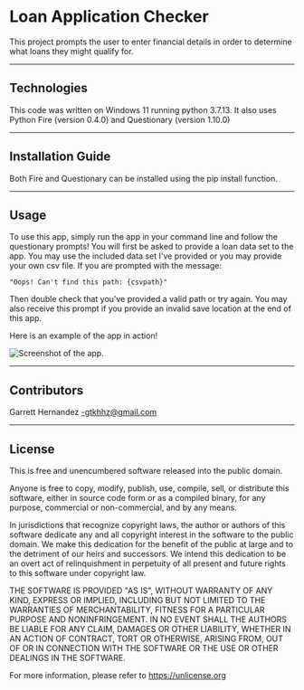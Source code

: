 # Loan Application Checker

This project prompts the user to enter financial details in order to determine what loans they might qualify for.

---

## Technologies

This code was written on Windows 11 running python 3.7.13. It also uses Python Fire (version 0.4.0) and Questionary (version 1.10.0)

---

## Installation Guide

Both Fire and Questionary can be installed using the pip install function.

---

## Usage

To use this app, simply run the app in your command line and follow the questionary prompts! You will first be asked to provide a loan data set to the app. You may use the included data set I've provided or you may provide your own csv file. If you are prompted with the message:

```"Oops! Can't find this path: {csvpath}"```

Then double check that you've provided a valid path or try again. You may also receive this prompt if you provide an invalid save location at the end of this app.

Here is an example of the app in action!

![Screenshot of the app.](data/Images/loan_qualifier_screenshot.png)

---

## Contributors

Garrett Hernandez -gtkhhz@gmail.com

---

## License

This is free and unencumbered software released into the public domain.

Anyone is free to copy, modify, publish, use, compile, sell, or
distribute this software, either in source code form or as a compiled
binary, for any purpose, commercial or non-commercial, and by any
means.

In jurisdictions that recognize copyright laws, the author or authors
of this software dedicate any and all copyright interest in the
software to the public domain. We make this dedication for the benefit
of the public at large and to the detriment of our heirs and
successors. We intend this dedication to be an overt act of
relinquishment in perpetuity of all present and future rights to this
software under copyright law.

THE SOFTWARE IS PROVIDED "AS IS", WITHOUT WARRANTY OF ANY KIND,
EXPRESS OR IMPLIED, INCLUDING BUT NOT LIMITED TO THE WARRANTIES OF
MERCHANTABILITY, FITNESS FOR A PARTICULAR PURPOSE AND NONINFRINGEMENT.
IN NO EVENT SHALL THE AUTHORS BE LIABLE FOR ANY CLAIM, DAMAGES OR
OTHER LIABILITY, WHETHER IN AN ACTION OF CONTRACT, TORT OR OTHERWISE,
ARISING FROM, OUT OF OR IN CONNECTION WITH THE SOFTWARE OR THE USE OR
OTHER DEALINGS IN THE SOFTWARE.

For more information, please refer to <https://unlicense.org>
